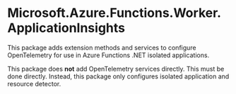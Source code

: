 # Microsoft.Azure.Functions.Worker.ApplicationInsights

This package adds extension methods and services to configure OpenTelemetry for use in Azure Functions .NET isolated applications.

This package does **not** add OpenTelemetry services directly. This must be done directly. Instead, this package only configures isolated application and resource detector.